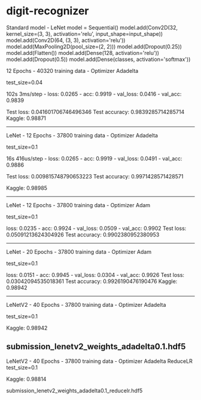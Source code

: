 # digit-recognizer

Standard model - LeNet
model = Sequential()
model.add(Conv2D(32, kernel_size=(3, 3),
                 activation='relu',
                 input_shape=input_shape))
model.add(Conv2D(64, (3, 3), activation='relu'))
model.add(MaxPooling2D(pool_size=(2, 2)))
model.add(Dropout(0.25))
model.add(Flatten())
model.add(Dense(128, activation='relu'))
model.add(Dropout(0.5))
model.add(Dense(classes, activation='softmax'))

12 Epochs - 40320 training data - Optimizer Adadelta

test_size=0.04

102s 3ms/step - loss: 0.0265 - acc: 0.9919 - val_loss: 0.0416 - val_acc: 0.9839

Test loss: 0.041601706746496346
Test accuracy: 0.9839285714285714
Kaggle: 0.98871

----------------------------------------------------------------------------------
LeNet - 12 Epochs - 37800 training data - Optimizer Adadelta

test_size=0.1

16s 416us/step - loss: 0.0265 - acc: 0.9919 - val_loss: 0.0491 - val_acc: 0.9886

Test loss: 0.009815748790653223
Test accuracy: 0.9971428571428571

Kaggle: 0.98985

---------------------------------------------------------------------------------
LeNet - 12 Epochs - 37800 training data - Optimizer Adam

test_size=0.1

loss: 0.0235 - acc: 0.9924 - val_loss: 0.0509 - val_acc: 0.9902
Test loss: 0.05091213624304926
Test accuracy: 0.9902380952380953

---------------------------------------------------------------------------------
LeNet - 20 Epochs - 37800 training data - Optimizer Adam

test_size=0.1

loss: 0.0151 - acc: 0.9945 - val_loss: 0.0304 - val_acc: 0.9926
Test loss: 0.03042094535018361
Test accuracy: 0.9926190476190476
Kaggle: 0.98942

---------------------------------------------------------------------------------
LeNetV2 - 40 Epochs - 37800 training data - Optimizer Adadelta

test_size=0.1

Kaggle: 0.98942

submission_lenetv2_weights_adadelta0.1.hdf5
---------------------------------------------------------------------------------
LeNetV2 - 40 Epochs - 37800 training data - Optimizer Adadelta
ReduceLR
test_size=0.1

Kaggle: 0.98814

submission_lenetv2_weights_adadelta0.1_reducelr.hdf5